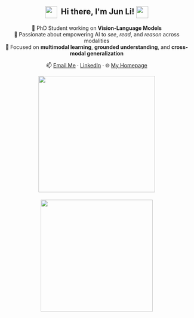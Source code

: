 <div align="center">
  <h2>
    <img src="https://user-images.githubusercontent.com/74038190/226127923-0e8b7792-7b3c-462b-951b-63c96ba1a5af.gif" width="32" style="vertical-align: middle;" />
    &nbsp;Hi there, I'm <strong>Jun Li</strong>! 
    <img src="https://github.com/Anmol-Baranwal/Cool-GIFs-For-GitHub/assets/74038190/e4f28204-ea88-4364-a321-8330c3fbde6a" width="32" style="vertical-align: middle;" />
  </h2>

  <p>
    🌱 PhD Student working on <strong>Vision-Language Models</strong><br>
    💖 Passionate about empowering AI to <em>see</em>, <em>read</em>, and <em>reason</em> across modalities<br>
    🔭 Focused on <strong>multimodal learning</strong>, <strong>grounded understanding</strong>, and <strong>cross-modal generalization</strong>
  </p>

  <p>
    📫 <a href="mailto:june.li@tum.de">Email Me</a> · 
    <a href="https://www.linkedin.com/in/jun-li-657295290/">LinkedIn</a> · 
    🌐 <a href="https://lijunrio.github.io/junli/">My Homepage</a>
  </p>

  <!-- 并排展示 GIF -->
  <div style="display: flex; justify-content: center; gap: 20px; flex-wrap: wrap;">
    <img src="https://user-images.githubusercontent.com/74038190/212744275-c56a72c2-50b1-45e2-a693-d19d40357766.gif" width="312" />
    <img src="https://github.com/Anmol-Baranwal/Cool-GIFs-For-GitHub/assets/74038190/491e3e44-11a0-487a-b07b-717f677bbe4a" width="300" />
  </div>
</div>
